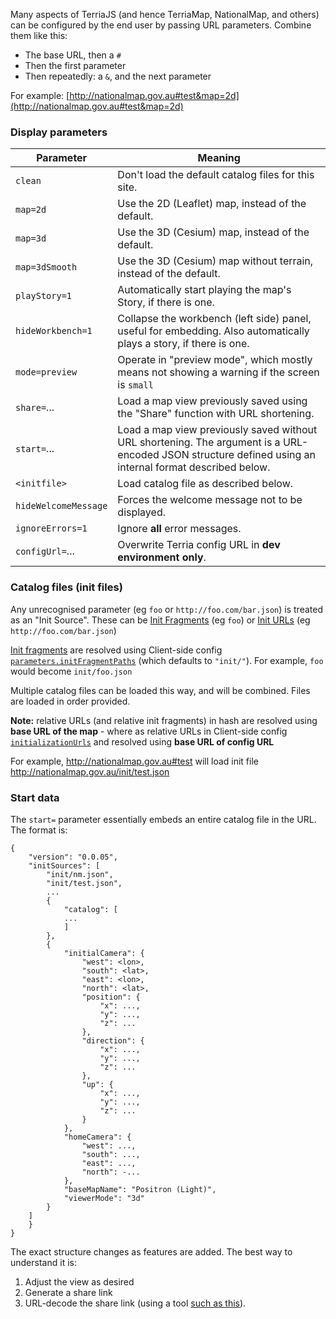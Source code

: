 Many aspects of TerriaJS (and hence TerriaMap, NationalMap, and others) can be configured by the end user by passing URL parameters. Combine them like this:

- The base URL, then a `#`
- Then the first parameter
- Then repeatedly: a `&`, and the next parameter

For example: [http://nationalmap.gov.au#test&map=2d](http://nationalmap.gov.au#test&map=2d)

### Display parameters

| Parameter            | Meaning                                                                                                                                                 |
| -------------------- | ------------------------------------------------------------------------------------------------------------------------------------------------------- |
| `clean`              | Don't load the default catalog files for this site.                                                                                                     |
| `map=2d`             | Use the 2D (Leaflet) map, instead of the default.                                                                                                       |
| `map=3d`             | Use the 3D (Cesium) map, instead of the default.                                                                                                        |
| `map=3dSmooth`       | Use the 3D (Cesium) map without terrain, instead of the default.                                                                                        |
| `playStory=1`        | Automatically start playing the map's Story, if there is one.                                                                                           |
| `hideWorkbench=1`    | Collapse the workbench (left side) panel, useful for embedding. Also automatically plays a story, if there is one.                                      |
| `mode=preview`       | Operate in "preview mode", which mostly means not showing a warning if the screen is `small`                                                            |
| `share=`...          | Load a map view previously saved using the "Share" function with URL shortening.                                                                        |
| `start=`...          | Load a map view previously saved without URL shortening. The argument is a URL-encoded JSON structure defined using an internal format described below. |
| `<initfile>`         | Load catalog file as described below.                                                                                                                   |
| `hideWelcomeMessage` | Forces the welcome message not to be displayed.                                                                                                         |
| `ignoreErrors=1`     | Ignore **all** error messages.                                                                                                                          |
| `configUrl=`...      | Overwrite Terria config URL in **dev environment only**.                                                                                                |

### Catalog files (init files)

Any unrecognised parameter (eg `foo` or `http://foo.com/bar.json`) is treated as an "Init Source".
These can be [Init Fragments](../customizing/client-side-config.md#init-fragment) (eg `foo`) or [Init URLs](../customizing/client-side-config.md#init-url) (eg `http://foo.com/bar.json`)

[Init fragments](../customizing/client-side-config.md#init-fragment) are resolved using Client-side config [`parameters.initFragmentPaths`](../customizing/client-side-config.md#parameters) (which defaults to `"init/"`). For example, `foo` would become `init/foo.json`

Multiple catalog files can be loaded this way, and will be combined. Files are loaded in order provided.

**Note:** relative URLs (and relative init fragments) in hash are resolved using **base URL of the map** - where as relative URLs in Client-side config [`initializationUrls`](../customizing/client-side-config.md#intializationurls) and resolved using **base URL of config URL**

For example, http://nationalmap.gov.au#test will load init file http://nationalmap.gov.au/init/test.json

### Start data

The `start=` parameter essentially embeds an entire catalog file in the URL. The format is:

```
{
    "version": "0.0.05",
    "initSources": [
        "init/nm.json",
        "init/test.json",
        ...
        {
            "catalog": [
            ...
            ]
        },
        {
            "initialCamera": {
                "west": <lon>,
                "south": <lat>,
                "east": <lon>,
                "north": <lat>,
                "position": {
                    "x": ...,
                    "y": ...,
                    "z": ...
                },
                "direction": {
                    "x": ...,
                    "y": ...,
                    "z": ...
                },
                "up": {
                    "x": ...,
                    "y": ...,
                    "z": ...
                }
            },
            "homeCamera": {
                "west": ...,
                "south": ...,
                "east": ...,
                "north": -...
            },
            "baseMapName": "Positron (Light)",
            "viewerMode": "3d"
        }
    ]
    }
}
```

The exact structure changes as features are added. The best way to understand it is:

1. Adjust the view as desired
2. Generate a share link
3. URL-decode the share link (using a tool [such as this](http://www.url-encode-decode.com/)).
